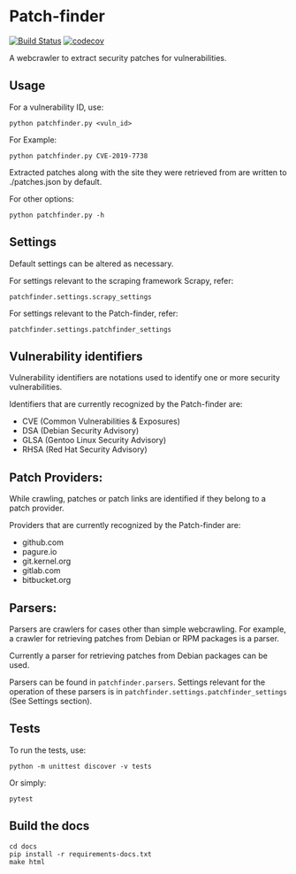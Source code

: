 # Patch-finder
[![Build Status](https://travis-ci.com/jajajasalu2/patch-finder.svg?branch=master)](https://travis-ci.com/jajajasalu2/patch-finder)
[![codecov](https://codecov.io/gh/jajajasalu2/patch-finder/branch/master/graph/badge.svg)](https://codecov.io/gh/jajajasalu2/patch-finder)

A webcrawler to extract security patches for vulnerabilities.

## Usage

For a vulnerability ID, use:

`python patchfinder.py <vuln_id>`

For Example:

`python patchfinder.py CVE-2019-7738`

Extracted patches along with the site they were retrieved from are written to ./patches.json by default.

For other options:

`python patchfinder.py -h`

## Settings

Default settings can be altered as necessary.

For settings relevant to the scraping framework Scrapy, refer:

`patchfinder.settings.scrapy_settings`

For settings relevant to the Patch-finder, refer:

`patchfinder.settings.patchfinder_settings`

## Vulnerability identifiers

Vulnerability identifiers are notations used to identify one or more security vulnerabilities.

Identifiers that are currently recognized by the Patch-finder are:

- CVE (Common Vulnerabilities & Exposures)
- DSA (Debian Security Advisory)
- GLSA (Gentoo Linux Security Advisory)
- RHSA (Red Hat Security Advisory)

## Patch Providers:

While crawling, patches or patch links are identified if they belong to a patch provider.

Providers that are currently recognized by the Patch-finder are:

- github.com
- pagure.io
- git.kernel.org
- gitlab.com
- bitbucket.org

## Parsers:

Parsers are crawlers for cases other than simple webcrawling. For example, a crawler for retrieving patches from Debian or RPM packages is a parser.

Currently a parser for retrieving patches from Debian packages can be used.

Parsers can be found in `patchfinder.parsers`. Settings relevant for the operation of these parsers is in `patchfinder.settings.patchfinder_settings` (See Settings section).

## Tests

To run the tests, use:

`python -m unittest discover -v tests`

Or simply:

`pytest`

## Build the docs

```
cd docs
pip install -r requirements-docs.txt
make html
```
